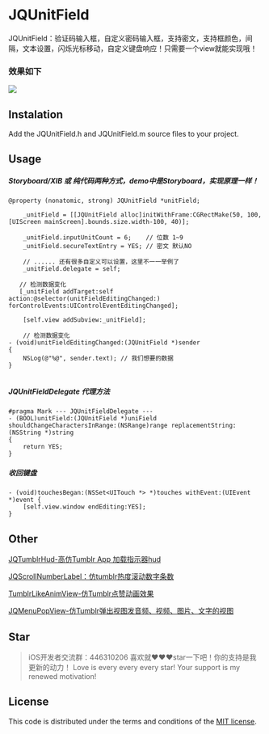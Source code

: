 # JQUnitField
JQUnitField：验证码输入框，自定义密码输入框，支持密文，支持框颜色，间隔，文本设置，闪烁光标移动，自定义键盘响应！只需要一个view就能实现哦！
### 效果如下
![](https://github.com/xiaohange/JQUnitField/blob/master/demo.gif?raw=true)
## Instalation

Add the JQUnitField.h and JQUnitField.m source files to your project.

## Usage
##### Storyboard/XIB 或 纯代码两种方式，demo中是Storyboard，实现原理一样！
```
@property (nonatomic, strong) JQUnitField *unitField;
 
    _unitField = [[JQUnitField alloc]initWithFrame:CGRectMake(50, 100, [UIScreen mainScreen].bounds.size.width-100, 40)];
    
    _unitField.inputUnitCount = 6;    // 位数 1~9 
    _unitField.secureTextEntry = YES; // 密文 默认NO
    
    // ...... 还有很多自定义可以设置，这里不一一举例了
    _unitField.delegate = self;
    
   // 检测数据变化
   [_unitField addTarget:self action:@selector(unitFieldEditingChanged:) forControlEvents:UIControlEventEditingChanged];
    
    [self.view addSubview:_unitField];
    
    // 检测数据变化
- (void)unitFieldEditingChanged:(JQUnitField *)sender
{
    NSLog(@"%@", sender.text); // 我们想要的数据
}
    
```
##### JQUnitFieldDelegate 代理方法
```
#pragma Mark --- JQUnitFieldDelegate ---
- (BOOL)unitField:(JQUnitField *)uniField shouldChangeCharactersInRange:(NSRange)range replacementString:(NSString *)string
{
    return YES;
}
```

##### 收回键盘
```
- (void)touchesBegan:(NSSet<UITouch *> *)touches withEvent:(UIEvent *)event {
    [self.view.window endEditing:YES];
}
```


## Other
[JQTumblrHud-高仿Tumblr App 加载指示器hud](https://github.com/xiaohange/JQTumblrHud)

[JQScrollNumberLabel：仿tumblr热度滚动数字条数](https://github.com/xiaohange/JQScrollNumberLabel)

[TumblrLikeAnimView-仿Tumblr点赞动画效果](https://github.com/xiaohange/TumblrLikeAnimView)

[JQMenuPopView-仿Tumblr弹出视图发音频、视频、图片、文字的视图](https://github.com/xiaohange/JQMenuPopView)

## Star
>iOS开发者交流群：446310206 喜欢就❤️❤️❤️star一下吧！你的支持是我更新的动力！ Love is every every every star! Your support is my renewed motivation!

## License

This code is distributed under the terms and conditions of the [MIT license](LICENSE). 